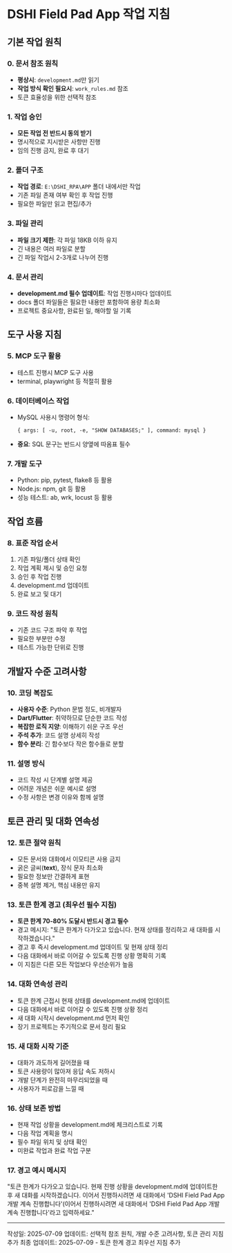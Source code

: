 # DSHI Field Pad App 작업 지침

## 기본 작업 원칙

### 0. 문서 참조 원칙
- **평상시**: `development.md`만 읽기
- **작업 방식 확인 필요시**: `work_rules.md` 참조
- 토큰 효율성을 위한 선택적 참조

### 1. 작업 승인
- **모든 작업 전 반드시 동의 받기**
- 명시적으로 지시받은 사항만 진행
- 임의 진행 금지, 완료 후 대기

### 2. 폴더 구조
- **작업 경로**: `E:\DSHI_RPA\APP` 폴더 내에서만 작업
- 기존 파일 존재 여부 확인 후 작업 진행
- 필요한 파일만 읽고 편집/추가

### 3. 파일 관리
- **파일 크기 제한**: 각 파일 18KB 이하 유지
- 긴 내용은 여러 파일로 분할
- 긴 파일 작업시 2-3개로 나누어 진행

### 4. 문서 관리
- **development.md 필수 업데이트**: 작업 진행시마다 업데이트
- docs 폴더 파일들은 필요한 내용만 포함하여 용량 최소화
- 프로젝트 중요사항, 완료된 일, 해야할 일 기록

## 도구 사용 지침

### 5. MCP 도구 활용
- 테스트 진행시 MCP 도구 사용
- terminal, playwright 등 적절히 활용

### 6. 데이터베이스 작업
- MySQL 사용시 명령어 형식:
  ```
  { args: [ -u, root, -e, "SHOW DATABASES;" ], command: mysql }
  ```
- **중요**: SQL 문구는 반드시 양옆에 따옴표 필수

### 7. 개발 도구
- Python: pip, pytest, flake8 등 활용
- Node.js: npm, git 등 활용
- 성능 테스트: ab, wrk, locust 등 활용

## 작업 흐름

### 8. 표준 작업 순서
1. 기존 파일/폴더 상태 확인
2. 작업 계획 제시 및 승인 요청
3. 승인 후 작업 진행
4. development.md 업데이트
5. 완료 보고 및 대기

### 9. 코드 작성 원칙
- 기존 코드 구조 파악 후 작업
- 필요한 부분만 수정
- 테스트 가능한 단위로 진행

## 개발자 수준 고려사항

### 10. 코딩 복잡도
- **사용자 수준**: Python 문법 정도, 비개발자
- **Dart/Flutter**: 취약하므로 단순한 코드 작성
- **복잡한 로직 지양**: 이해하기 쉬운 구조 우선
- **주석 추가**: 코드 설명 상세히 작성
- **함수 분리**: 긴 함수보다 작은 함수들로 분할

### 11. 설명 방식
- 코드 작성 시 단계별 설명 제공
- 어려운 개념은 쉬운 예시로 설명
- 수정 사항은 변경 이유와 함께 설명

## 토큰 관리 및 대화 연속성

### 12. 토큰 절약 원칙
- 모든 문서와 대화에서 이모티콘 사용 금지
- 굵은 글씨(**text**), 장식 문자 최소화
- 필요한 정보만 간결하게 표현
- 중복 설명 제거, 핵심 내용만 유지

### 13. 토큰 한계 경고 (최우선 필수 지침)
- **토큰 한계 70-80% 도달시 반드시 경고 필수**
- 경고 메시지: "토큰 한계가 다가오고 있습니다. 현재 상태를 정리하고 새 대화를 시작하겠습니다."
- 경고 후 즉시 development.md 업데이트 및 현재 상태 정리
- 다음 대화에서 바로 이어갈 수 있도록 진행 상황 명확히 기록
- 이 지침은 다른 모든 작업보다 우선순위가 높음

### 14. 대화 연속성 관리
- 토큰 한계 근접시 현재 상태를 development.md에 업데이트
- 다음 대화에서 바로 이어갈 수 있도록 진행 상황 정리
- 새 대화 시작시 development.md 먼저 확인
- 장기 프로젝트는 주기적으로 문서 정리 필요

### 15. 새 대화 시작 기준
- 대화가 과도하게 길어졌을 때
- 토큰 사용량이 많아져 응답 속도 저하시
- 개발 단계가 완전히 마무리되었을 때
- 사용자가 피로감을 느낄 때

### 16. 상태 보존 방법
- 현재 작업 상황을 development.md에 체크리스트로 기록
- 다음 작업 계획을 명시
- 필수 파일 위치 및 상태 확인
- 미완료 작업과 완료 작업 구분

### 17. 경고 예시 메시지
"토큰 한계가 다가오고 있습니다. 현재 진행 상황을 development.md에 업데이트한 후 새 대화를 시작하겠습니다. 이어서 진행하시려면 새 대화에서 'DSHI Field Pad App 개발 계속 진행합니다'(이어서 진행하시려면 새 대화에서 'DSHI Field Pad App 개발 계속 진행합니다'라고 입력하세요."

---
작성일: 2025-07-09
업데이트: 선택적 참조 원칙, 개발 수준 고려사항, 토큰 관리 지침 추가
최종 업데이트: 2025-07-09 - 토큰 한계 경고 최우선 지침 추가